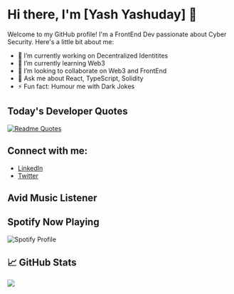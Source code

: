 # Hi there, I'm [Yash Yashuday] 👋

Welcome to my GitHub profile! I'm a FrontEnd Dev passionate about Cyber Security. Here's a little bit about me:

- 🔭 I’m currently working on Decentralized Identitites
- 🌱 I’m currently learning Web3
- 👯 I’m looking to collaborate on Web3 and FrontEnd
- 💬 Ask me about React, TypeScript, Solidity
- ⚡ Fun fact: Humour me with Dark Jokes

## Today's Developer Quotes

[![Readme Quotes](https://quotes-github-readme.vercel.app/api?type=vertical&theme=dark&border=false)](https://github.com/piyushsuthar/github-readme-quotes)

## Connect with me:

- [LinkedIn](link)
- [Twitter](link)

## Avid Music Listener
## Spotify Now Playing

![Spotify Profile](https://spotify-github-profile.kittinanx.com/api/view.svg?uid=31pnskc7ccqgvt7eferoax7geciq&cover_image=true&theme=default&show_offline=true&background_color=000000&interchange=false&bar_color=33b12f&bar_color_cover=true)

## &#x1f4c8; GitHub Stats

<a href="https://github.com/HeathKnowles/HeathKnowles">
  <img align="center" src="https://github-readme-stats.vercel.app/api/top-langs/?username=HeathKnowles&hide=java,html,tex&title_color=ffffff&text_color=c9cacc&icon_color=2bbc8a&bg_color=1d1f21&langs_count=3" />
</a>
